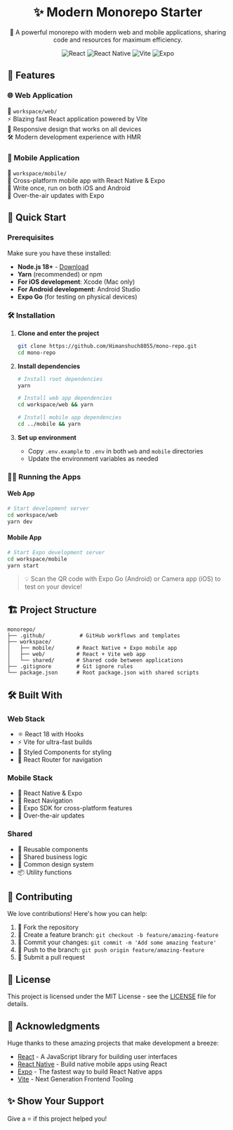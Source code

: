 <div align="center">
  <h1>✨ Modern Monorepo Starter</h1>
  <p>🚀 A powerful monorepo with modern web and mobile applications, sharing code and resources for maximum efficiency.</p>
  
  <p>
    <img alt="React" src="https://img.shields.io/badge/React-20232A?style=for-the-badge&logo=react&logoColor=61DAFB" />
    <img alt="React Native" src="https://img.shields.io/badge/React_Native-20232A?style=for-the-badge&logo=react&logoColor=61DAFB" />
    <img alt="Vite" src="https://img.shields.io/badge/Vite-646CFF?style=for-the-badge&logo=vite&logoColor=white" />
    <img alt="Expo" src="https://img.shields.io/badge/Expo-000020?style=for-the-badge&logo=expo&logoColor=#D04A37" />
  </p>
</div>

## 🚀 Features

### 🌐 Web Application
📂 `workspace/web/`  
⚡ Blazing fast React application powered by Vite  
🎨 Responsive design that works on all devices  
🛠️ Modern development experience with HMR

### 📱 Mobile Application
📂 `workspace/mobile/`  
📱 Cross-platform mobile app with React Native & Expo  
🔧 Write once, run on both iOS and Android  
🚀 Over-the-air updates with Expo

## 🚀 Quick Start

### Prerequisites

Make sure you have these installed:

- **Node.js 18+** - [Download](https://nodejs.org/)
- **Yarn** (recommended) or npm
- **For iOS development**: Xcode (Mac only)
- **For Android development**: Android Studio
- **Expo Go** (for testing on physical devices)

### 🛠 Installation

1. **Clone and enter the project**
   ```bash
   git clone https://github.com/Himanshuch8055/mono-repo.git
   cd mono-repo
   ```

2. **Install dependencies**
   ```bash
   # Install root dependencies
   yarn
   
   # Install web app dependencies
   cd workspace/web && yarn
   
   # Install mobile app dependencies
   cd ../mobile && yarn
   ```

3. **Set up environment**
   - Copy `.env.example` to `.env` in both `web` and `mobile` directories
   - Update the environment variables as needed

### 🏃‍♂️ Running the Apps

#### Web App
```bash
# Start development server
cd workspace/web
yarn dev
```

#### Mobile App
```bash
# Start Expo development server
cd workspace/mobile
yarn start
```

> 💡 Scan the QR code with Expo Go (Android) or Camera app (iOS) to test on your device!

## 🏗️ Project Structure

```
monorepo/
├── .github/           # GitHub workflows and templates
├── workspace/
│   ├── mobile/       # React Native + Expo mobile app
│   ├── web/          # React + Vite web app
│   └── shared/       # Shared code between applications
├── .gitignore        # Git ignore rules
└── package.json      # Root package.json with shared scripts
```

## 🛠 Built With

### Web Stack
- ⚛️ React 18 with Hooks
- ⚡ Vite for ultra-fast builds
- 🎨 Styled Components for styling
- 🔄 React Router for navigation

### Mobile Stack
- 📱 React Native & Expo
- 🧭 React Navigation
- 📲 Expo SDK for cross-platform features
- 🔄 Over-the-air updates

### Shared
- 🧩 Reusable components
- 🔄 Shared business logic
- 🎨 Common design system
- 📦 Utility functions

## 🤝 Contributing

We love contributions! Here's how you can help:

1. 🍴 Fork the repository
2. 🌿 Create a feature branch: `git checkout -b feature/amazing-feature`
3. 💾 Commit your changes: `git commit -m 'Add some amazing feature'`
4. 🚀 Push to the branch: `git push origin feature/amazing-feature`
5. 🔄 Submit a pull request

## 📄 License

This project is licensed under the MIT License - see the [LICENSE](LICENSE) file for details.

## 🙏 Acknowledgments

Huge thanks to these amazing projects that make development a breeze:

- [React](https://reactjs.org/) - A JavaScript library for building user interfaces
- [React Native](https://reactnative.dev/) - Build native mobile apps using React
- [Expo](https://expo.dev/) - The fastest way to build React Native apps
- [Vite](https://vitejs.dev/) - Next Generation Frontend Tooling

## ✨ Show Your Support

Give a ⭐️ if this project helped you!
